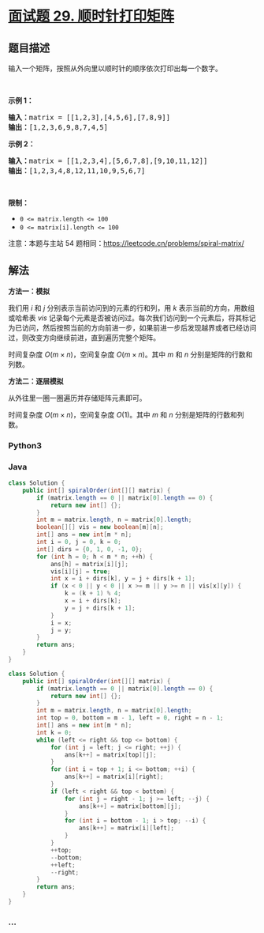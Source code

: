 # [面试题 29. 顺时针打印矩阵](https://leetcode.cn/problems/shun-shi-zhen-da-yin-ju-zhen-lcof/)

## 题目描述

<p>输入一个矩阵，按照从外向里以顺时针的顺序依次打印出每一个数字。</p>

<p>&nbsp;</p>

<p><strong>示例 1：</strong></p>

<pre><strong>输入：</strong>matrix = [[1,2,3],[4,5,6],[7,8,9]]
<strong>输出：</strong>[1,2,3,6,9,8,7,4,5]
</pre>

<p><strong>示例 2：</strong></p>

<pre><strong>输入：</strong>matrix =&nbsp;[[1,2,3,4],[5,6,7,8],[9,10,11,12]]
<strong>输出：</strong>[1,2,3,4,8,12,11,10,9,5,6,7]
</pre>

<p>&nbsp;</p>

<p><strong>限制：</strong></p>

<ul>
	<li><code>0 &lt;= matrix.length &lt;= 100</code></li>
	<li><code>0 &lt;= matrix[i].length&nbsp;&lt;= 100</code></li>
</ul>

<p>注意：本题与主站 54 题相同：<a href="https://leetcode.cn/problems/spiral-matrix/">https://leetcode.cn/problems/spiral-matrix/</a></p>

## 解法

**方法一：模拟**

我们用 $i$ 和 $j$ 分别表示当前访问到的元素的行和列，用 $k$ 表示当前的方向，用数组或哈希表 $vis$ 记录每个元素是否被访问过。每次我们访问到一个元素后，将其标记为已访问，然后按照当前的方向前进一步，如果前进一步后发现越界或者已经访问过，则改变方向继续前进，直到遍历完整个矩阵。

时间复杂度 $O(m \times n)$，空间复杂度 $O(m \times n)$。其中 $m$ 和 $n$ 分别是矩阵的行数和列数。

**方法二：逐层模拟**

从外往里一圈一圈遍历并存储矩阵元素即可。

时间复杂度 $O(m \times n)$，空间复杂度 $O(1)$。其中 $m$ 和 $n$ 分别是矩阵的行数和列数。

<!-- tabs:start -->

### **Python3**





### **Java**

```java
class Solution {
    public int[] spiralOrder(int[][] matrix) {
        if (matrix.length == 0 || matrix[0].length == 0) {
            return new int[] {};
        }
        int m = matrix.length, n = matrix[0].length;
        boolean[][] vis = new boolean[m][n];
        int[] ans = new int[m * n];
        int i = 0, j = 0, k = 0;
        int[] dirs = {0, 1, 0, -1, 0};
        for (int h = 0; h < m * n; ++h) {
            ans[h] = matrix[i][j];
            vis[i][j] = true;
            int x = i + dirs[k], y = j + dirs[k + 1];
            if (x < 0 || y < 0 || x >= m || y >= n || vis[x][y]) {
                k = (k + 1) % 4;
                x = i + dirs[k];
                y = j + dirs[k + 1];
            }
            i = x;
            j = y;
        }
        return ans;
    }
}
```

```java
class Solution {
    public int[] spiralOrder(int[][] matrix) {
        if (matrix.length == 0 || matrix[0].length == 0) {
            return new int[] {};
        }
        int m = matrix.length, n = matrix[0].length;
        int top = 0, bottom = m - 1, left = 0, right = n - 1;
        int[] ans = new int[m * n];
        int k = 0;
        while (left <= right && top <= bottom) {
            for (int j = left; j <= right; ++j) {
                ans[k++] = matrix[top][j];
            }
            for (int i = top + 1; i <= bottom; ++i) {
                ans[k++] = matrix[i][right];
            }
            if (left < right && top < bottom) {
                for (int j = right - 1; j >= left; --j) {
                    ans[k++] = matrix[bottom][j];
                }
                for (int i = bottom - 1; i > top; --i) {
                    ans[k++] = matrix[i][left];
                }
            }
            ++top;
            --bottom;
            ++left;
            --right;
        }
        return ans;
    }
}
```





















### **...**

```

```


